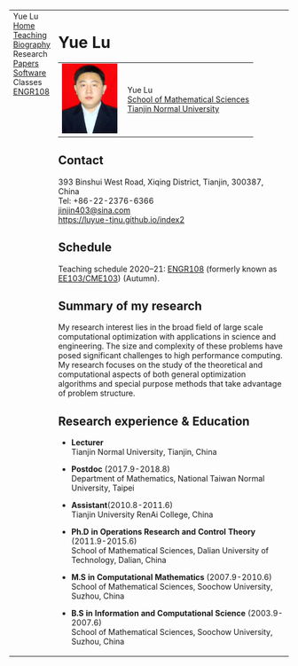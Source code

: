 <!DOCTYPE html PUBLIC "-//W3C//DTD XHTML 1.1//EN"
  "http://www.w3.org/TR/xhtml11/DTD/xhtml11.dtd">
<html xmlns="http://www.w3.org/1999/xhtml" xml:lang="en">
<head>
<BASE href="Yue Lu" />  
<meta name="generator" content="jemdoc, see http://jemdoc.jaboc.net/" />
<meta http-equiv="Content-Type" content="text/html;charset=utf-8" />
<link rel="stylesheet" href="jemdoc.css" type="text/css" />
<link rel="stylesheet" href="boyd.css" type="text/css" />
</head>
<body>
<table summary="Table for page layout." id="tlayout">
<tr valign="top">
<td id="layout-menu">
<div class="menu-category">Yue Lu</div>
<div class="menu-item"><a href="index.html" class="current">Home</a></div>
<div class="menu-item"><a href="teaching.html">Teaching</a></div>
<div class="menu-item"><a href="bio.html">Biography</a></div>
<div class="menu-category">Research</div>
<div class="menu-item"><a href="papers.html">Papers</a></div>
<div class="menu-item"><a href="software.html">Software</a></div>
<div class="menu-category">Classes</div>
<div class="menu-item"><a href="http://stanford.edu/class/engr108/">ENGR108</a></div>
</td>
<td id="layout-content">
<div id="toptitle">
<h1>Yue Lu</h1>
</div>
<table class="imgtable"><tr><td>
<img src="zhengjianzhao.jpg" alt="100px" width="100px" />&nbsp;</td>
<td align="left"><p>Yue Lu<br />
<a href="http://sxkx.tjnu.edu.cn/">School of Mathematical Sciences</a><br />
<a href="http://www.tjnu.edu.cn/">Tianjin Normal University</a></p>
</td></tr></table>
<h2>Contact</h2>
<p>393 Binshui West Road, Xiqing District, Tianjin, 300387, China<br />
Tel: +86-22-2376-6366<br />
<a href="mailto:jinjin403@sina.com">jinjin403@sina.com</a><br />
<a href="https://luyue-tjnu.github.io/index2">https://luyue-tjnu.github.io/index2</a></p>
<h2>Schedule</h2>
<p>Teaching schedule 2020&ndash;21:
<a href="https://stanford.edu/class/engr108/">ENGR108</a> (formerly known as 
<a href="https://ee103.stanford.edu">EE103/CME103</a>) 
(Autumn).<br />
<h2>Summary of my research</h2>
<p>My research interest lies in the broad field of large scale computational optimization  with  applications in science and engineering. The size and complexity of these problems have posed significant challenges to high performance computing. My research focuses on the study of the theoretical and computational aspects of both general optimization algorithms and special purpose methods that take advantage of problem structure.</p>
<h2>Research experience &amp; Education</h2>
<ul>
<li><p><b>Lecturer</b><br />
Tianjin Normal University, Tianjin, China</p>
</li>
<li><p><b>Postdoc</b> (2017.9-2018.8)<br />
Department of Mathematics, National Taiwan Normal University, Taipei</p>
</li>
<li><p><b>Assistant</b>(2010.8-2011.6)<br />
Tianjin University RenAi College, China</p>
</li>
<li><p><b>Ph.D in Operations Research and Control Theory</b> (2011.9-2015.6)<br />
School of Mathematical Sciences, Dalian University of Technology, Dalian, China</p>
</li>
<li><p><b>M.S in Computational Mathematics</b> (2007.9-2010.6)<br />
School of Mathematical Sciences, Soochow University, Suzhou, China</p>
</li>
<li><p><b>B.S in Information and Computational Science</b> (2003.9-2007.6)<br />
School of Mathematical Sciences, Soochow University, Suzhou, China</p>
</li>
</ul>
<div id="footer">
<div id="footer-text">
</div>
</div>
</td>
</tr>
</table>
</body>
</html>
